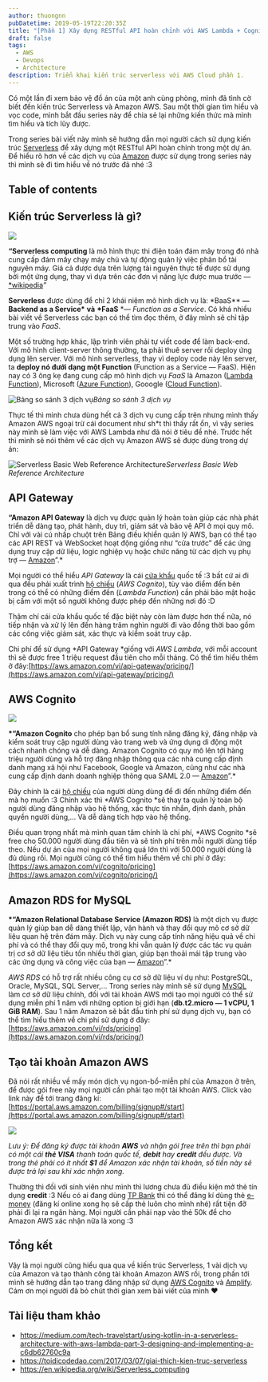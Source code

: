 ```yaml
---
author: thuongnn
pubDatetime: 2019-05-19T22:20:35Z
title: "[Phần 1] Xây dựng RESTful API hoàn chỉnh với AWS Lambda + Cognito + MySQL"
draft: false
tags:
  - AWS
  - Devops
  - Architecture
description: Triển khai kiến trúc serverless với AWS Cloud phần 1.
---
```


Có một lần đi xem bảo vệ đồ án của một anh cùng phòng, mình đã tình cờ biết đến kiến trúc Serverless và Amazon AWS. Sau một thời gian tìm hiểu và vọc code, mình bắt đầu series này để chia sẻ lại những kiến thức mà mình tìm hiểu và tích lũy được.

Trong series bài viết này mình sẽ hướng dẫn mọi người cách sử dụng kiến trúc [Serverless](https://thuongnn.me) để xây dựng một RESTful API hoàn chỉnh trong một dự án. Để hiểu rõ hơn về các dịch vụ của [Amazon](https://aws.amazon.com/) được sử dụng trong series này thì mình sẽ đi tìm hiểu về nó trước đã nhé :3

## Table of contents

## Kiến trúc Serverless là gì?

![](https://github.com/user-attachments/assets/af00c828-7de7-42d3-bf7e-d56e3d6b28a2)

**“Serverless computing** là mô hình thực thi điện toán đám mây trong đó nhà cung cấp đám mây chạy máy chủ và tự động quản lý việc phân bổ tài nguyên máy. Giá cả được dựa trên lượng tài nguyên thực tế được sử dụng bởi một ứng dụng, thay vì dựa trên các đơn vị năng lực được mua trước — [\*wikipedia](https://en.wikipedia.org/wiki/Serverless_computing)_”_

**Serverless** được dùng để chỉ 2 khái niệm mô hình dịch vụ là: \*BaaS\*\* **— Backend as a Service\*** **và** **\*FaaS** \*_— Function as a Service_. Có khá nhiều bài viết về Serverless các bạn có thể tìm đọc thêm, ở đây mình sẽ chỉ tập trung vào _FaaS_.

Một số trường hợp khác, lập trình viên phải tự viết code để làm back-end. Với mô hình client-server thông thường, ta phải thuê server rồi deploy ứng dụng lên server. Với mô hình serverless, thay vì deploy code này lên server, ta **deploy nó đưới dạng một Function** (Function as a Service — FaaS). Hiện nay có 3 ông kẹ đang cung cấp mô hình dịch vụ _FaaS_ là Amazon ([Lambda Function](https://aws.amazon.com/vi/lambda/)), Microsoft ([Azure Function](https://azure.microsoft.com/en-us/services/functions/)), Gooogle ([Cloud Function](https://cloud.google.com/functions/)).

![Bảng so sánh 3 dịch vụ](https://github.com/user-attachments/assets/5eb50990-85fa-4825-be3c-5de4afd6f8c8)_Bảng so sánh 3 dịch vụ_

Thực tế thì mình chưa dùng hết cả 3 dịch vụ cung cấp trên nhưng mình thấy Amazon AWS ngoại trừ cái document như sh\*t thì thấy rất ổn, vì vậy series này mình sẽ làm việc với AWS Lambda như đã nói ở tiêu đề nhé. Trước hết thì mình sẽ nói thêm về các dịch vụ Amazon AWS sẽ được dùng trong dự án:

![Serverless Basic Web Reference Architecture](https://github.com/user-attachments/assets/7d25f613-5836-427a-b5d9-65cd37c0e4f2)_Serverless Basic Web Reference Architecture_

## API Gateway

**“Amazon API Gateway** là dịch vụ được quản lý hoàn toàn giúp các nhà phát triển dễ dàng tạo, phát hành, duy trì, giám sát và bảo vệ API ở mọi quy mô. Chỉ với vài cú nhấp chuột trên Bảng điều khiển quản lý AWS, bạn có thể tạo các API REST và WebSocket hoạt động giống như “cửa trước” để các ứng dụng truy cập dữ liệu, logic nghiệp vụ hoặc chức năng từ các dịch vụ phụ trợ — [Amazon](https://aws.amazon.com/vi/api-gateway/)”.\*

Mọi người có thể hiểu _API Gateway_ là cái [cửa khẩu](https://vi.wikipedia.org/wiki/C%E1%BB%ADa_kh%E1%BA%A9u) quốc tế :3 bất cứ ai đi qua đều phải xuất trình [hộ chiếu](https://vi.wikipedia.org/wiki/H%E1%BB%99_chi%E1%BA%BFu) (_AWS Cognito_), tùy vào điểm đến bên trong có thể có những điểm đến (_Lambda Function_) cần phải bảo mật hoặc bị cấm với một số người không được phép đến những nơi đó :D

Thậm chí cái cửa khẩu quốc tế đặc biệt này còn làm được hơn thế nữa, nó tiếp nhận và xử lý lên đến hàng trăm nghìn người đi vào đồng thời bao gồm các công việc giám sát, xác thực và kiểm soát truy cập.

Chi phí để sử dụng *API Gateway *giống với _AWS Lambda_, với mỗi account thì sẽ được free 1 triệu request đầu tiên cho mỗi tháng. Có thể tìm hiểu thêm ở đây:[https://aws.amazon.com/vi/api-gateway/pricing/](https://aws.amazon.com/vi/api-gateway/pricing/)

## AWS Cognito

![](https://github.com/user-attachments/assets/16c9df38-ff63-4099-9b54-b22ecd91269a)

**\*“Amazon Cognito** cho phép bạn bổ sung tính năng đăng ký, đăng nhập và kiểm soát truy cập người dùng vào trang web và ứng dụng di động một cách nhanh chóng và dễ dàng. Amazon Cognito có quy mô lên tới hàng triệu người dùng và hỗ trợ đăng nhập thông qua các nhà cung cấp định danh mạng xã hội như Facebook, Google và Amazon, cũng như các nhà cung cấp định danh doanh nghiệp thông qua SAML 2.0 — [Amazon](https://aws.amazon.com/vi/cognito/)”.\*

Đây chính là cái [hộ chiếu](https://vi.wikipedia.org/wiki/H%E1%BB%99_chi%E1%BA%BFu) của người dùng dùng để đi đến những điểm đến mà họ muốn :3 Chính xác thì *AWS Cognito *sẽ thay ta quản lý toàn bộ người dùng đăng nhập vào hệ thống, xác thực tin nhắn, định danh, phân quyền người dùng,… Và dễ dàng tích hợp vào hệ thống.

Điều quan trọng nhất mà mình quan tâm chính là chi phí, *AWS Cognito *sẽ free cho 50.000 người dùng đầu tiên và sẽ tính phí trên mỗi người dùng tiếp theo. Nếu dự án của mọi người không quá lớn thì với 50.000 người dùng là đủ dùng rồi. Mọi người cũng có thể tìm hiểu thêm về chi phí ở đây:
[https://aws.amazon.com/vi/cognito/pricing](https://aws.amazon.com/vi/cognito/pricing/)

## Amazon RDS for MySQL

**\*“Amazon Relational Database Service (Amazon RDS)** là một dịch vụ được quản lý giúp bạn dễ dàng thiết lập, vận hành và thay đổi quy mô cơ sở dữ liệu quan hệ trên đám mây. Dịch vụ này cung cấp tính năng hiệu quả về chi phí và có thể thay đổi quy mô, trong khi vẫn quản lý được các tác vụ quản trị cơ sở dữ liệu tiêu tốn nhiều thời gian, giúp bạn thoải mái tập trung vào các ứng dụng và công việc của bạn — [Amazon](https://aws.amazon.com/vi/rds/faqs/)”.\*

_AWS RDS_ có hỗ trợ rất nhiều công cụ cơ sở dữ liệu ví dụ như: PostgreSQL, Oracle, MySQL, SQL Server,… Trong series này mình sẽ sử dụng [MySQL](https://aws.amazon.com/vi/rds/mysql/) làm cơ sở dữ liệu chính, đối với tài khoản AWS mới tạo mọi người có thể sử dụng miễn phí 1 năm với những option bị giới hạn (**db.t2.micro — 1 vCPU, 1 GiB RAM**). Sau 1 năm Amazon sẽ bắt đầu tính phí sử dụng dịch vụ, bạn có thể tìm hiểu thêm về chi phí sử dụng ở đây:
[https://aws.amazon.com/vi/rds/pricing](https://aws.amazon.com/vi/rds/pricing/)

## Tạo tài khoản Amazon AWS

Đã nói rất nhiều về mấy món dịch vụ ngon-bổ-miễn phí của Amazon ở trên, để được gói free này mọi người cần phải tạo một tài khoản AWS. Click vào link này để tới trang đăng kí:
[https://portal.aws.amazon.com/billing/signup#/start](https://portal.aws.amazon.com/billing/signup#/start)

![](https://github.com/user-attachments/assets/32ac90a4-dcdd-472c-bafa-dec8770dfbb7)

_Lưu ý: Để đăng ký được tài khoản **AWS** và nhận gói free trên thì bạn phải có một cái **thẻ VISA** thanh toán quốc tế, **debit** hay **credit** đều được. Và trong thẻ phải có ít nhất **$1** để Amazon xác nhận tài khoản, số tiền này sẽ được trả lại sau khi xác nhận xong._

Thường thì đối với sinh viên như mình thì lương chưa đủ điều kiện mở thẻ tín dụng **credit** :3 Nếu có ai đang dùng [TP Bank](https://tpb.vn/) thì có thể đăng kí dùng thẻ [e-money](https://tpb.vn/cn-the-ghi-no-the-phi-vat-ly) (đăng kí online xong họ sẽ cấp thẻ luôn cho mình nhé) rất tiện đỡ phải đi lại ra ngân hàng. Mọi người cần phải nạp vào thẻ 50k để cho Amazon AWS xác nhận nữa là xong :3

## Tổng kết

Vậy là mọi người cũng hiểu qua qua về kiến trúc Serverless, 1 vài dịch vụ của Amazon và tạo thành công tài khoản Amazon AWS rồi, trong phần tới mình sẽ hướng dẫn tạo trang đăng nhập sử dụng [AWS Cognito](https://aws.amazon.com/vi/cognito) và [Amplify](https://aws.amazon.com/vi/amplify). Cảm ơn mọi người đã bỏ chút thời gian xem bài viết của mình ❤

## Tài liệu tham khảo

- https://medium.com/tech-travelstart/using-kotlin-in-a-serverless-architecture-with-aws-lambda-part-3-designing-and-implementing-a-c6db62760c9a
- https://toidicodedao.com/2017/03/07/giai-thich-kien-truc-serverless
- https://en.wikipedia.org/wiki/Serverless_computing
